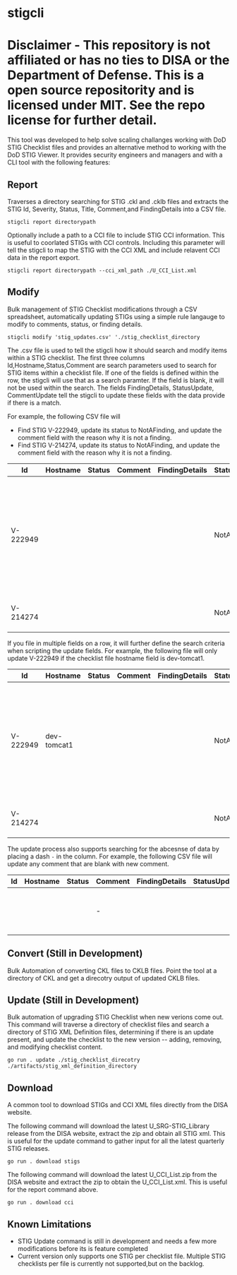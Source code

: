 # stigcli

# Disclaimer - This repository is not affiliated or has no ties to DISA or the Department of Defense. This is a open source repositority and is licensed under MIT. See the repo license for further detail. 

This tool was developed to help solve scaling challanges working with DoD STIG Checklist files and provides an alternative method to working with the DoD STIG Viewer. It provides security engineers and managers and with a CLI tool with the following features:

## Report

Traverses a directory searching for STIG .ckl and .cklb files and extracts the STIG Id, Severity, Status, Title, Comment,and FindingDetails into a CSV file.

`stigcli report directorypath`

Optionally include a path to a CCI file to include STIG CCI information. This is useful to coorlated STIGs with CCI controls. Including this parameter will tell the stigcli to map the STIG with the CCI XML and include relavent CCI data in the report export.

`stigcli report directorypath --cci_xml_path ./U_CCI_List.xml`

## Modify

Bulk management of STIG Checklist modifications through a CSV spreadsheet, automatically updating STIGs using a simple rule langauge to modify to comments, status, or finding details.

`stigcli modify 'stig_updates.csv' './stig_checklist_directory`

The .csv file is used to tell the stigcli how it should search and modify items within a STIG checklist. The first three columns Id,Hostname,Status,Comment are search parameters used to search for STIG items within a checklist file. If one of the fields is defined within the row, the stigcli will use that as a search paramter. If the field is blank, it will not be used within the search. The fields FindingDetails, StatusUpdate, CommentUpdate tell the stigcli to update these fields with the data provide if there is a match.

For example, the following CSV file will 

- Find STIG V-222949, update its status to NotAFinding, and update the comment field with the reason why it is not a finding.
- Find STIG V-214274, update its status to NotAFinding, and update the comment field with the reason why it is not a finding.

| Id       | Hostname | Status | Comment | FindingDetails | StatusUpdate | CommentUpdate                                                                                                   | FindingDetailsUpdate |
|----------|----------|--------|---------|---------------|--------------|-----------------------------------------------------------------------------------------------------------------|----------------------|
| V-222949 |          |        |         |               | NotAFinding  | The generic tomcat user is not used for the application, therefor this finding could not be checked properly. The actual tomcat user used in the application has the correct UMASK applied.                          |                      |
| V-214274 |          |        |         |               | NotAFinding  | httpasswd files are used within the apache tomcat instance.                                                                                     |                      |

If you file in multiple fields on a row, it will further define the search criteria when scripting the update fields. For example, the following file will only update V-222949 if the checklist file hostname field is dev-tomcat1.

| Id       | Hostname | Status | Comment | FindingDetails | StatusUpdate | CommentUpdate                                                                                                   | FindingDetailsUpdate |
|----------|----------|--------|---------|---------------|--------------|-----------------------------------------------------------------------------------------------------------------|----------------------|
| V-222949 |  dev-tomcat1        |        |         |               | NotAFinding  | The generic tomcat user is not used for the application, therefor this finding could not be checked properly. The actual tomcat user used in the application has the correct UMASK applied.                          |                      |
| V-214274 |          |        |         |               | NotAFinding  | httpasswd files are used within the apache tomcat instance.   

The update process also supports searching for the abcesnse of data by placing a dash `-` in the column. For example, the following CSV file will update any comment that are blank with new comment.

| Id       | Hostname | Status | Comment | FindingDetails | StatusUpdate | CommentUpdate                                                                                                   | FindingDetailsUpdate |
|----------|----------|--------|---------|---------------|--------------|-----------------------------------------------------------------------------------------------------------------|----------------------|
|  |         |        |    -     |               |  | A comment applied to all STIG comments if a comment doesnt exist                       |                      |

## Convert (Still in Development)

Bulk Automation of converting CKL files to CKLB files. Point the tool at a directory of CKL and get a direcotry output of updated CKLB files.

## Update (Still in Development)

Bulk automation of upgrading STIG Checklist when new verions come out. This command will traverse a directory of checklist files and search a directory of STIG XML Definition files, determining if there is an update present, and update the checklist to the new version -- adding, removing, and modifying checklist content.

`go run . update ./stig_checklist_direcotry ./artifacts/stig_xml_definition_directory`

## Download

A common tool to download STIGs and CCI XML files directly from the DISA website.

The following command will download the latest U_SRG-STIG_Library release from the DISA website, extract the zip and obtain all STIG xml. This is useful for the update command to gather input for all the latest quarterly STIG releases.

`go run . download stigs`

The following command will download the latest U_CCI_List.zip from the DISA website and extract the zip to obtain the U_CCI_List.xml. This is useful for the report command above.

`go run . download cci`


## Known Limitations 
- STIG Update command is still in development and needs a few more modifications before its is feature completed
- Current version only supports one STIG per checklist file. Multiple STIG checklists per file is currently not supported,but on the backlog.



